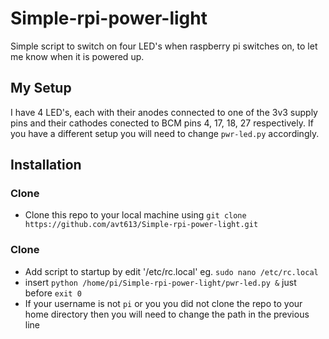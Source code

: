 # Simple-rpi-power-light
Simple script to switch on four LED's when raspberry pi switches on, to let me know when it is powered up.

## My Setup
I have 4 LED's, each with their anodes connected to one of the 3v3 supply pins and their cathodes conected to BCM pins 4, 17, 18, 27 respectively. If you have a different setup you will need to change `pwr-led.py` accordingly.

## Installation
### Clone
- Clone this repo to your local machine using `git clone https://github.com/avt613/Simple-rpi-power-light.git`
### Clone
- Add script to startup by edit '/etc/rc.local' eg. `sudo nano /etc/rc.local`
- insert `python /home/pi/Simple-rpi-power-light/pwr-led.py &` just before `exit 0`
- If your username is not `pi` or you you did not clone the repo to your home directory then you will need to change the path in the previous line
